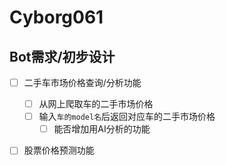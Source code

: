 # Cyborg061

## Bot需求/初步设计

- [ ] 二手车市场价格查询/分析功能
	- [ ] 从网上爬取车的二手市场价格
	- [ ] 输入`车的model名`后返回对应车的二手市场价格
		- [ ] 能否增加用AI分析的功能

- [ ] 股票价格预测功能

